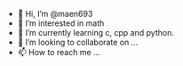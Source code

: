 - 👋 Hi, I’m @maen693
- 👀 I’m interested in math
- 🌱 I’m currently learning c, cpp and python.
- 💞️ I’m looking to collaborate on ...
- 📫 How to reach me ...

<!---
maen693/maen693 is a ✨ special ✨ repository because its `README.md` (this file) appears on your GitHub profile.
You can click the Preview link to take a look at your changes.
--->

